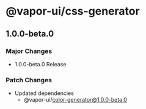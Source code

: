 # @vapor-ui/css-generator

## 1.0.0-beta.0

### Major Changes

- 1.0.0-beta.0 Release

### Patch Changes

- Updated dependencies
    - @vapor-ui/color-generator@1.0.0-beta.0

